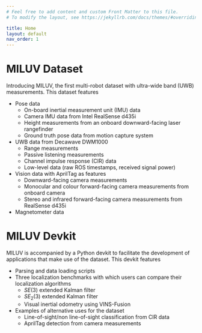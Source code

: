 ```yaml
---
# Feel free to add content and custom Front Matter to this file.
# To modify the layout, see https://jekyllrb.com/docs/themes/#overriding-theme-defaults

title: Home
layout: default
nav_order: 1
---
```


# MILUV Dataset

Introducing MILUV, the first multi-robot dataset with ultra-wide band (UWB) measurements. This dataset features
* Pose data
  * On-board inertial measurement unit (IMU) data
  * Camera IMU data from Intel RealSense d435i
  * Height measurements from an onboard downward-facing laser rangefinder
  * Ground truth pose data from motion capture system
* UWB data from Decawave DWM1000
  * Range measurements
  * Passive listening measurements
  * Channel impulse response (CIR) data
  * Low-level data (raw ROS timestamps, received signal power)
* Vision data with AprilTag as features
  * Downward-facing camera measurements
  * Monocular and colour forward-facing camera measurements from onboard camera
  * Stereo and infrared forward-facing camera measurements from RealSense d435i
* Magnetometer data

# MILUV Devkit
MILUV is accompanied by a Python devkit to facilitate the development of applications that make use of the dataset. This devkit features
* Parsing and data loading scripts
* Three localization benchmarks with which users can compare their localization algorithms
  * $SE(3)$ extended Kalman filter
  * $SE_{2}(3)$ extended Kalman filter
  * Visual inertial odometry using VINS-Fusion
* Examples of alternative uses for the dataset
  * Line-of-sight/non line-of-sight classification from CIR data
  * AprilTag detection from camera measurements
